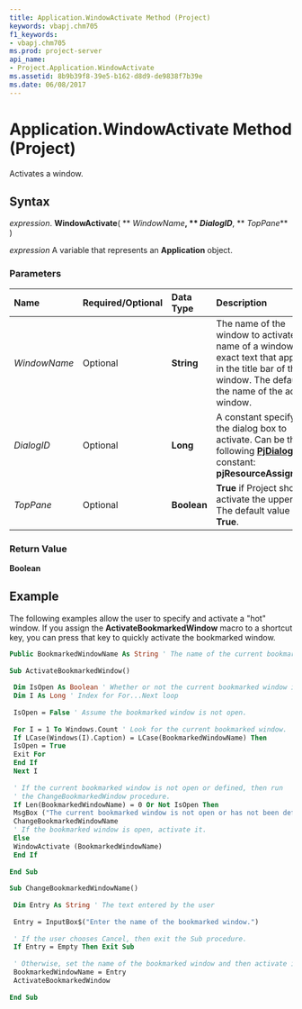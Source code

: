 ```yaml
---
title: Application.WindowActivate Method (Project)
keywords: vbapj.chm705
f1_keywords:
- vbapj.chm705
ms.prod: project-server
api_name:
- Project.Application.WindowActivate
ms.assetid: 8b9b39f8-39e5-b162-d8d9-de9838f7b39e
ms.date: 06/08/2017
---
```



# Application.WindowActivate Method (Project)

Activates a window.


## Syntax

 _expression_. **WindowActivate**( ** _WindowName_**, ** _DialogID_**, ** _TopPane_** )

 _expression_ A variable that represents an **Application** object.


### Parameters



|**Name**|**Required/Optional**|**Data Type**|**Description**|
|:-----|:-----|:-----|:-----|
| _WindowName_|Optional|**String**|The name of the window to activate. The name of a window is the exact text that appears in the title bar of the window. The default is the name of the active window.|
| _DialogID_|Optional|**Long**|A constant specifying the dialog box to activate. Can be the following  **[PjDialog](pjdialog-enumeration-project.md)** constant: **pjResourceAssignment**.|
| _TopPane_|Optional|**Boolean**|**True** if Project should activate the upper pane. The default value is **True**.|

### Return Value

 **Boolean**


## Example

The following examples allow the user to specify and activate a "hot" window. If you assign the  **ActivateBookmarkedWindow** macro to a shortcut key, you can press that key to quickly activate the bookmarked window.


```vb
Public BookmarkedWindowName As String ' The name of the current bookmarked window 
 
Sub ActivateBookmarkedWindow() 
 
 Dim IsOpen As Boolean ' Whether or not the current bookmarked window is open 
 Dim I As Long ' Index for For...Next loop 
 
 IsOpen = False ' Assume the bookmarked window is not open. 
 
 For I = 1 To Windows.Count ' Look for the current bookmarked window. 
 If LCase(Windows(I).Caption) = LCase(BookmarkedWindowName) Then 
 IsOpen = True 
 Exit For 
 End If 
 Next I 
 
 ' If the current bookmarked window is not open or defined, then run 
 ' the ChangeBookmarkedWindow procedure. 
 If Len(BookmarkedWindowName) = 0 Or Not IsOpen Then 
 MsgBox ("The current bookmarked window is not open or has not been defined.") 
 ChangeBookmarkedWindowName 
 ' If the bookmarked window is open, activate it. 
 Else 
 WindowActivate (BookmarkedWindowName) 
 End If 
 
End Sub 
 
Sub ChangeBookmarkedWindowName() 
 
 Dim Entry As String ' The text entered by the user 
 
 Entry = InputBox$("Enter the name of the bookmarked window.") 
 
 ' If the user chooses Cancel, then exit the Sub procedure. 
 If Entry = Empty Then Exit Sub 
 
 ' Otherwise, set the name of the bookmarked window and then activate it. 
 BookmarkedWindowName = Entry 
 ActivateBookmarkedWindow 
 
End Sub
```



